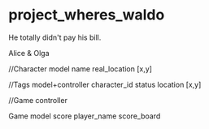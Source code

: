 project_wheres_waldo
====================

He totally didn't pay his bill.

Alice & Olga


//Character model
name
real_location [x,y]

//Tags model+controller
character_id
status
location [x,y]




//Game controller

Game model
score
player_name
score_board

